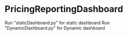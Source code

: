 # PricingReportingDashboard

Run "staticDashboard.py" for static dashboard
Run "DynamicDashboard.py" for Dynamic dashboard

